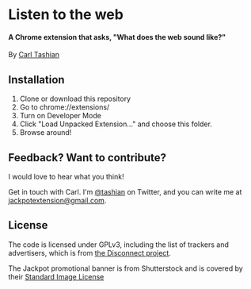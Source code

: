# Listen to the web

#### A Chrome extension that asks, "What does the web sound like?"

By [Carl Tashian](http://tashian.com/carl/)

## Installation

1. Clone or download this repository
2. Go to chrome://extensions/
3. Turn on Developer Mode
4. Click "Load Unpacked Extension..." and choose this folder.
5. Browse around!

## Feedback? Want to contribute?

I would love to hear what you think!

Get in touch with Carl. I'm [@tashian](https://twitter.com/tashian) on Twitter, and you can write me at [jackpotextension@gmail.com](mailto:jackpotextension@gmail.com).

## License

The code is licensed under GPLv3, including the list of trackers and advertisers, which is from [the Disconnect project](https://github.com/disconnectme/disconnect).

The Jackpot promotional banner is from Shutterstock and is covered by their [Standard Image License](http://www.shutterstock.com/license)

